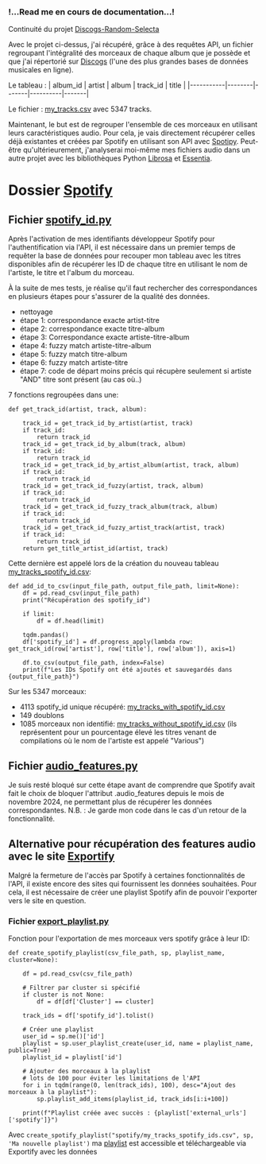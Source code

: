 ### !...Read me en cours de documentation...!

Continuité du projet [Discogs-Random-Selecta](https://github.com/Ben-TerraPi/Discogs-Random-Selecta)


Avec le projet ci-dessus, j'ai récupéré, grâce à des requêtes API, un fichier regroupant l'intégralité des morceaux de chaque album que je possède et que j'ai répertorié sur [Discogs](https://www.discogs.com/) (l'une des plus grandes bases de données musicales en ligne).

Le tableau :
| album_id  | artist | album | track_id | title |
|-----------|--------|-------|----------|-------|

Le fichier : [my_tracks.csv](https://github.com/Ben-TerraPi/Discogs-Random-Selecta/blob/main/my_tracks.csv) avec 5347 tracks.

Maintenant, le but est de regrouper l'ensemble de ces morceaux en utilisant leurs caractéristiques audio. Pour cela, je vais directement récupérer celles déjà existantes et créées par Spotify en utilisant son API avec [Spotipy](https://spotipy.readthedocs.io/en/2.25.1/). Peut-être qu'ultérieurement, j'analyserai moi-même mes fichiers audio dans un autre projet avec les bibliothèques Python [Librosa](https://librosa.org/doc/latest/index.html#) et [Essentia](https://essentia.upf.edu/index.html#).

# Dossier [Spotify](https://github.com/Ben-TerraPi/clustering_with_audio_feature/tree/main/spotify)

## Fichier [spotify_id.py](https://github.com/Ben-TerraPi/clustering_with_audio_feature/blob/main/spotify/spotify_id.py)

Après l'activation de mes identifiants développeur Spotify pour l'authentification via l'API, il est nécessaire dans un premier temps de requêter la base de données pour recouper mon tableau avec les titres disponibles afin de récupérer les ID de chaque titre en utilisant le nom de l'artiste, le titre et l'album du morceau.

À la suite de mes tests, je réalise qu'il faut rechercher des correspondances en plusieurs étapes pour s'assurer de la qualité des données.

- nettoyage
- étape 1: correspondance exacte artist-titre
- étape 2: correspondance exacte titre-album
- étape 3: Correspondance exacte artiste-titre-album
- étape 4: fuzzy match artiste-titre-album
- étape 5: fuzzy match titre-album
- étape 6: fuzzy match artiste-titre
- étape 7: code de départ moins précis qui récupère seulement si artiste "AND" titre sont présent (au cas où..)

7 fonctions regroupées dans une:

```
def get_track_id(artist, track, album):

    track_id = get_track_id_by_artist(artist, track)
    if track_id:
        return track_id
    track_id = get_track_id_by_album(track, album)
    if track_id:
        return track_id
    track_id = get_track_id_by_artist_album(artist, track, album)
    if track_id:
        return track_id
    track_id = get_track_id_fuzzy(artist, track, album)
    if track_id:
        return track_id
    track_id = get_track_id_fuzzy_track_album(track, album)
    if track_id:
        return track_id
    track_id = get_track_id_fuzzy_artist_track(artist, track)
    if track_id:
        return track_id
    return get_title_artist_id(artist, track)
```

Cette dernière est appelé lors de la création du nouveau tableau [my_tracks_spotify_id.csv](https://github.com/Ben-TerraPi/clustering_with_audio_feature/blob/main/spotify/my_tracks_spotify_id.csv):

```
def add_id_to_csv(input_file_path, output_file_path, limit=None):
    df = pd.read_csv(input_file_path)
    print("Récupération des spotify_id")

    if limit:
        df = df.head(limit)

    tqdm.pandas()
    df['spotify_id'] = df.progress_apply(lambda row: get_track_id(row['artist'], row['title'], row['album']), axis=1)

    df.to_csv(output_file_path, index=False)
    print(f"Les IDs Spotify ont été ajoutés et sauvegardés dans {output_file_path}")
```

Sur les 5347 morceaux:
- 4113 spotify_id unique récupéré: [my_tracks_with_spotify_id.csv](https://github.com/Ben-TerraPi/clustering_with_audio_feature/blob/main/spotify/my_tracks_with_spotify_id.csv)
- 149 doublons
- 1085 morceaux non identifié: [my_tracks_without_spotify_id.csv](https://github.com/Ben-TerraPi/clustering_with_audio_feature/blob/main/spotify/my_tracks_without_spotify_id.csv)
(ils représentent pour un pourcentage élevé les titres venant de compilations où le nom de l'artiste est appelé "Various")


## Fichier [audio_features.py](https://github.com/Ben-TerraPi/clustering_with_audio_feature/blob/main/spotify/audio_features.py)

Je suis resté bloqué sur cette étape avant de comprendre que Spotify avait fait le choix de bloquer l'attribut .audio_features depuis le mois de novembre 2024, ne permettant plus de récupérer les données correspondantes. 
N.B. : Je garde mon code dans le cas d'un retour de la fonctionnalité.

## Alternative pour récupération des features audio avec le site [Exportify](https://exportify.net/)

Malgré la fermeture de l'accès par Spotify à certaines fonctionnalités de l'API, il existe encore des sites qui fournissent les données souhaitées. Pour cela, il est nécessaire de créer une playlist Spotify afin de pouvoir l'exporter vers le site en question.

### Fichier [export_playlist.py](https://github.com/Ben-TerraPi/clustering_with_audio_feature/blob/main/spotify/export_playlist.py)

Fonction pour l'exportation de mes morceaux vers spotify grâce à leur ID:

```
def create_spotify_playlist(csv_file_path, sp, playlist_name, cluster=None):

    df = pd.read_csv(csv_file_path)

    # Filtrer par cluster si spécifié
    if cluster is not None:
        df = df[df['Cluster'] == cluster]

    track_ids = df['spotify_id'].tolist()

    # Créer une playlist
    user_id = sp.me()['id']
    playlist = sp.user_playlist_create(user_id, name = playlist_name, public=True)
    playlist_id = playlist['id']

    # Ajouter des morceaux à la playlist
    # lots de 100 pour éviter les limitations de l'API
    for i in tqdm(range(0, len(track_ids), 100), desc="Ajout des morceaux à la playlist"):
        sp.playlist_add_items(playlist_id, track_ids[i:i+100])

    print(f"Playlist créée avec succès : {playlist['external_urls']['spotify']}")
```

Avec ``` create_spotify_playlist("spotify/my_tracks_spotify_ids.csv", sp, 'Ma nouvelle playlist') ``` ma [playlist](https://open.spotify.com/playlist/7nFejU5iwTVpYQUfFM1G4E) est accessible et téléchargeable via Exportify avec les données 




